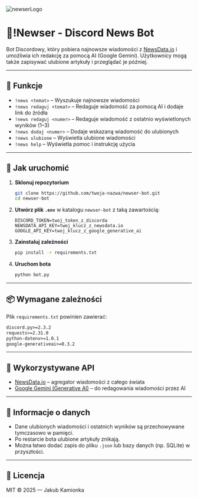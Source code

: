 ![newserLogo](https://github.com/user-attachments/assets/63a360cd-09de-440a-9874-883b8917779a)
# 🤖!Newser - Discord News Bot

Bot Discordowy, który pobiera najnowsze wiadomości z [NewsData.io](https://newsdata.io) i umożliwia ich redakcję za pomocą AI (Google Gemini). Użytkownicy mogą także zapisywać ulubione artykuły i przeglądać je później.

---

## 🧩 Funkcje

- `!news <temat>` – Wyszukuje najnowsze wiadomości
- `!news redaguj <temat>` – Redaguje wiadomość za pomocą AI i dodaje link do źródła
- `!news redaguj <numer>` – Redaguje wiadomość z ostatnio wyświetlonych wyników (1–3)
- `!news dodaj <numer>` – Dodaje wskazaną wiadomość do ulubionych
- `!news ulubione` – Wyświetla ulubione wiadomości
- `!news help` – Wyświetla pomoc i instrukcję użycia

---

## 🚀 Jak uruchomić

1. **Sklonuj repozytorium**
   ```bash
   git clone https://github.com/twoja-nazwa/newser-bot.git
   cd newser-bot
   ```

2. **Utwórz plik `.env`** w katalogu `newser-bot` z taką zawartością:
   ```env
   DISCORD_TOKEN=twoj_token_z_discorda
   NEWSDATA_API_KEY=twoj_klucz_z_newsdata.io
   GOOGLE_API_KEY=twoj_klucz_z_google_generative_ai
   ```

3. **Zainstaluj zależności**
   ```bash
   pip install -r requirements.txt
   ```

4. **Uruchom bota**
   ```bash
   python bot.py
   ```

---

## 📦 Wymagane zależności

Plik `requirements.txt` powinien zawierać:

```txt
discord.py>=2.3.2
requests>=2.31.0
python-dotenv>=1.0.1
google-generativeai>=0.3.2
```

---

## 🧠 Wykorzystywane API

- [NewsData.io](https://newsdata.io) – agregator wiadomości z całego świata
- [Google Gemini (Generative AI)](https://makersuite.google.com/app/apikey) – do redagowania wiadomości przez AI

---

## 💾 Informacje o danych

- Dane ulubionych wiadomości i ostatnich wyników są przechowywane tymczasowo w pamięci.
- Po restarcie bota ulubione artykuły znikają.
- Można łatwo dodać zapis do pliku `.json` lub bazy danych (np. SQLite) w przyszłości.

---

## 🪪 Licencja

MIT © 2025 — Jakub Kamionka

